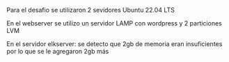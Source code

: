 Para el desafio se utilizaron 2 sevidores Ubuntu 22.04 LTS

En el webserver se utilizo un servidor LAMP con wordpress y 2 particiones LVM

En el servidor elkserver: se detecto que 2gb de memoria eran insuficientes por lo que se le agregaron 2gb más
